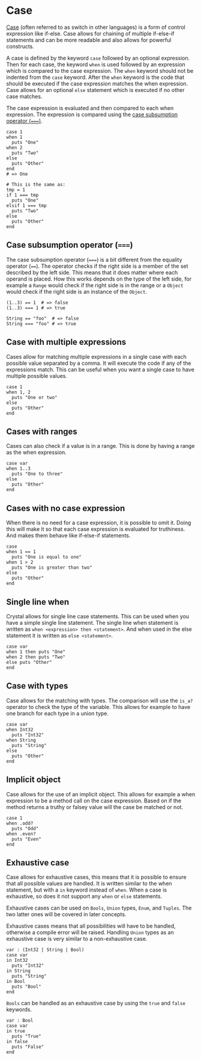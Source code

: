 # Case

[Case][case] (often referred to as switch in other languages) is a form of control expression like if-else.
Case allows for chaining of multiple if-else-if statements and can be more readable and also allows for powerful constructs.

A case is defined by the keyword `case` followed by an optional expression.
Then for each case, the keyword `when` is used followed by an expression which is compared to the case expression.
The `when` keyword should not be indented from the `case` keyword.
After the `when` keyword is the code that should be executed if the case expression matches the when expression.
Case allows for an optional `else` statement which is executed if no other case matches.

The case expression is evaluated and then compared to each when expression.
The expression is compared using the [case subsumption operator (`===`)][case-subsumption].

```Crystal
case 1
when 1
  puts "One"
when 2
  puts "Two"
else
  puts "Other"
end
# => One

# This is the same as:
tmp = 1
if 1 === tmp
  puts "One"
elsif 1 === tmp
  puts "Two"
else
  puts "Other"
end
```

## Case subsumption operator (`===`)

The case subsumption operator (`===`) is a bit different from the equality operator (`==`).
The operator checks if the right side is a member of the set described by the left side.
This means that it does matter where each operand is placed.
How this works depends on the type of the left side, for example a `Range` would check if the right side is in the range or a `Object` would check if the right side is an instance of the `Object`.

```Crystal
(1..3) == 1  # => false
(1..3) === 1 # => true

String == "foo"  # => false
String === "foo" # => true
```

## Case with multiple expressions

Cases allow for matching multiple expressions in a single case with each possible value separated by a comma.
It will execute the code if any of the expressions match.
This can be useful when you want a single case to have multiple possible values.

```Crystal
case 1
when 1, 2
  puts "One or two"
else
  puts "Other"
end
```

## Cases with ranges

Cases can also check if a value is in a range.
This is done by having a range as the when expression.

```Crystal
case var
when 1..3
  puts "One to three"
else
  puts "Other"
end
```

## Cases with no case expression

When there is no need for a case expression, it is possible to omit it.
Doing this will make it so that each case expression is evaluated for truthiness.
And makes them behave like if-else-if statements.

```Crystal
case
when 1 == 1
  puts "One is equal to one"
when 1 > 2
  puts "One is greater than two"
else
  puts "Other"
end
```

## Single line when

Crystal allows for single line case statements.
This can be used when you have a simple single line statement.
The single line when statement is written as `when <expression> then <statement>`.
And when used in the else statement it is written as `else <statement>`.

```Crystal
case var
when 1 then puts "One"
when 2 then puts "Two"
else puts "Other"
end
```

## Case with types

Case allows for the matching with types.
The comparison will use the `is_a?` operator to check the type of the variable.
This allows for example to have one branch for each type in a union type.

```Crystal
case var
when Int32
  puts "Int32"
when String
  puts "String"
else
  puts "Other"
end
```

## Implicit object

Case allows for the use of an implicit object.
This allows for example a when expression to be a method call on the case expression.
Based on if the method returns a truthy or falsey value will the case be matched or not.

```Crystal
case 1
when .odd?
  puts "Odd"
when .even?
  puts "Even"
end
```

## Exhaustive case

Case allows for exhaustive cases, this means that it is possible to ensure that all possible values are handled.
It is written similar to the when statement, but with a `in` keyword instead of `when`.
When a case is exhaustive, so does it not support any `when` or `else` statements.

Exhaustive cases can be used on `Bools`, `Union` types, `Enum`, and `Tuples`.
The two latter ones will be covered in later concepts.

Exhaustive cases means that all possibilities will have to be handled, otherwise a compile error will be raised.
Handling `Union` types as an exhaustive case is very similar to a non-exhaustive case.

```Crystal
var : (Int32 | String | Bool)
case var 
in Int32
  puts "Int32"
in String
  puts "String"
in Bool
  puts "Bool"
end
```

`Bools` can be handled as an exhaustive case by using the `true` and `false` keywords.

```Crystal
var : Bool
case var
in true
  puts "True"
in false
  puts "False"
end
```

[case]: https://crystal-lang.org/reference/latest/syntax_and_semantics/case.html
[case-subsumption]: https://crystal-lang.org/reference/latest/syntax_and_semantics/operators.html#subsumption
